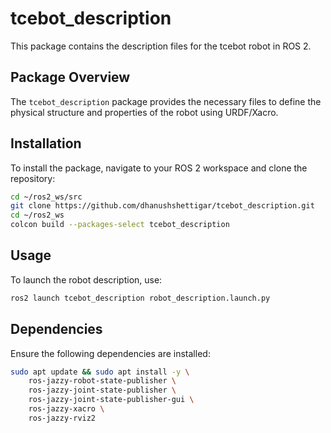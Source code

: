 # tcebot_description

This package contains the description files for the tcebot robot in ROS 2.

## Package Overview

The `tcebot_description` package provides the necessary files to define the physical structure and properties of the robot using URDF/Xacro.

## Installation

To install the package, navigate to your ROS 2 workspace and clone the repository:

```bash
cd ~/ros2_ws/src
git clone https://github.com/dhanushshettigar/tcebot_description.git
cd ~/ros2_ws
colcon build --packages-select tcebot_description
```
## Usage

To launch the robot description, use:

```bash
ros2 launch tcebot_description robot_description.launch.py
```

## Dependencies

Ensure the following dependencies are installed:

```bash
sudo apt update && sudo apt install -y \
    ros-jazzy-robot-state-publisher \
    ros-jazzy-joint-state-publisher \
    ros-jazzy-joint-state-publisher-gui \
    ros-jazzy-xacro \
    ros-jazzy-rviz2
```
